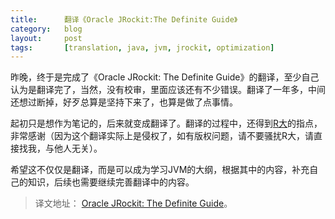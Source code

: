 ```yaml
---
title:      翻译《Oracle JRockit:The Definite Guide》
category:   blog
layout:     post
tags:       [translation, java, jvm, jrockit, optimization]
---
```





昨晚，终于是完成了《Oracle JRockit: The Definite Guide》的翻译，至少自己认为是翻译完了，当然，没有校审，里面应该还有不少错误。翻译了一年多，中间还想过断掉，好歹总算是坚持下来了，也算是做了点事情。

起初只是想作为笔记的，后来就变成翻译了。翻译的过程中，还得到[R大][2]的指点，非常感谢（因为这个翻译实际上是侵权了，如有版权问题，请不要骚扰R大，请直接找我，与他人无关）。

希望这不仅仅是翻译，而是可以成为学习JVM的大纲，根据其中的内容，补充自己的知识，后续也需要继续完善翻译中的内容。

>译文地址： [Oracle JRockit: The Definite Guide][1]。







[1]:    https://github.com/caoxudong/oracle_jrockit_the_definitive_guide    "translation_oracle_jrockit_the_definite_guide"
[2]:    http://rednaxelafx.iteye.com/                                       "RednaxelaFX"